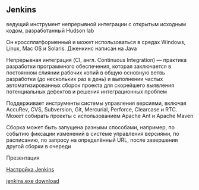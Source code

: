 ## Jenkins

ведущий инструмент непрерывной интеграции с открытым исходным кодом, разработанный Hudson lab

Он кроссплатформенный и может использоваться в средах Windows, Linux, Mac OS и Solaris. Дженкинс написан на Java

Непрерывная интеграция (CI, англ. Continuous Integration) — практика разработки программного обеспечения, которая заключается в постоянном слиянии рабочих копий в общую основную ветвь разработки (до нескольких раз в день) и выполнении частых автоматизированных сборок проекта для скорейшего выявления потенциальных дефектов и решения интеграционных проблем

Поддерживает инструменты системы управления версиями, включая AccuRev, CVS, Subversion, Git, Mercurial, Perforce, Clearcase и RTC. Может собирать проекты с использованием Apache Ant и Apache Maven

Сборка может быть запущена разными способами, например, по событию фиксации изменений в системе управления версиями, по расписанию, по запросу на определённый URL, после завершения другой сборки в очереди

Презентация

[Настройка Jenkins](https://docs.google.com/presentation/d/1VC2QYUCiHkzPsQtLmJ_k-zn8T13MrgXY/edit?usp=sharing&ouid=116447005932578256378&rtpof=true&sd=true)


[jenkins.exe download](https://www.jenkins.io/download/)
